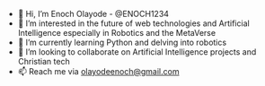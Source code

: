 - 👋 Hi, I’m Enoch Olayode - @ENOCH1234
- 👀 I’m interested in the future of web technologies and Artificial Intelligence especially in Robotics and the MetaVerse
- 🌱 I’m currently learning Python and delving into robotics
- 💞️ I’m looking to collaborate on Artificial Intelligence projects and Christian tech
- 📫 Reach me via olayodeenoch@gmail.com

<!---
ENOCH1234/ENOCH1234 is a ✨ special ✨ repository because its `README.md` (this file) appears on your GitHub profile.
You can click the Preview link to take a look at your changes.
--->
